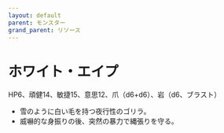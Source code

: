 ```yaml
---
layout: default
parent: モンスター
grand_parent: リソース
---
```


# ホワイト・エイプ

HP6、頑健14、敏捷15、意思12、爪（d6+d6）、岩（d6、ブラスト）

- 雪のように白い毛を持つ夜行性のゴリラ。
- 威嚇的な身振りの後、突然の暴力で縄張りを守る。
